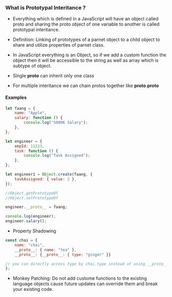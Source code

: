 ### What is Prototypal Interitance ?

-   Everything which is defined in a JavaScript will have an object called proto and sharing the proto object of one variable to another is called prototypal interitance.

-   Definition: Linking of prototypes of a parnet object to a child object to share and utilize properties of parnet class.

-   In JavaScript everything is an Object, so if we add a custom function the object then it will be accessible to the string as well as array which is subtype of object.

-   Single **proto** can inherit only one class

-   For multiple interitance we can chain protos together like **proto**.**proto**

#### Examples

```javascript
let faang = {
    name: "Apple",
    salary: function () {
        console.log("5000K Salary");
    },
};

let engineer = {
    empId: 11223,
    task: function () {
        console.log("Task Assigned");
    },
};

let engineer1 = Object.create(faang, {
    taskAssigned: { value: 2 },
});

//Object.getPrototypeOf
//Object.setPrototypeOf

engineer.__proto__ = faang;

console.log(engineer);
engineer.salary();
```

-   Property Shadowing

```javascript
const chai = {
    name: "chai",
    __proto__: { name: "tea" },
    __proto__: {__proto__: { type: "ginger" }}

// you can directly access type by chai.type instead of using __proto__
};
```

-   Monkey Patching: Do not add custome functions to the existing language objects cause future updates can override them and break your existing code.
